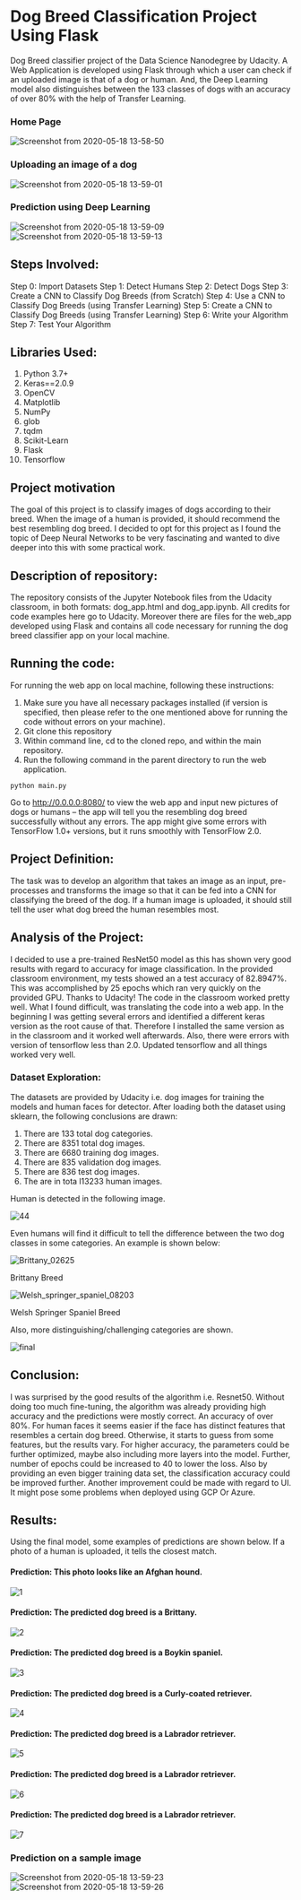 # Dog Breed Classification Project Using Flask

Dog Breed classifier project of the Data Science Nanodegree by Udacity. A Web Application is developed using Flask through which a user can check if an uploaded image is that of a dog or human. And, the Deep Learning model also distinguishes between the 133 classes of dogs with an accuracy of over 80% with the help of Transfer Learning.

### Home Page

![Screenshot from 2020-05-18 13-58-50](https://user-images.githubusercontent.com/34116562/82191705-8d74f400-9910-11ea-8404-5026fb1585fe.png)

### Uploading an image of a dog

![Screenshot from 2020-05-18 13-59-01](https://user-images.githubusercontent.com/34116562/82191710-8f3eb780-9910-11ea-9682-885a692ca17f.png)

### Prediction using Deep Learning

![Screenshot from 2020-05-18 13-59-09](https://user-images.githubusercontent.com/34116562/82191739-9c5ba680-9910-11ea-825e-534d121f6b4d.png)
![Screenshot from 2020-05-18 13-59-13](https://user-images.githubusercontent.com/34116562/82191744-9f569700-9910-11ea-9ca4-1d58e385df62.png)


## Steps Involved:
Step 0: Import Datasets
Step 1: Detect Humans
Step 2: Detect Dogs
Step 3: Create a CNN to Classify Dog Breeds (from Scratch)
Step 4: Use a CNN to Classify Dog Breeds (using Transfer Learning)
Step 5: Create a CNN to Classify Dog Breeds (using Transfer Learning)
Step 6: Write your Algorithm
Step 7: Test Your Algorithm

## Libraries Used:
1. Python 3.7+
2. Keras==2.0.9
3. OpenCV
4. Matplotlib
5. NumPy
6. glob
7. tqdm
8. Scikit-Learn
9. Flask
10. Tensorflow

## Project motivation
The goal of this project is to classify images of dogs according to their breed. When the image of a human is provided, it should recommend the best resembling dog breed. I decided to opt for this project as I found the topic of Deep Neural Networks to be very fascinating and wanted to dive deeper into this with some practical work.

## Description of repository:
The repository consists of the Jupyter Notebook files from the Udacity classroom, in both formats: dog_app.html and dog_app.ipynb. All credits for code examples here go to Udacity. Moreover there are files for the web_app developed using Flask and contains all code necessary for running the dog breed classifier app on your local machine.

## Running the code:
For running the web app on local machine, following these instructions:

1. Make sure you have all necessary packages installed (if version is specified, then please refer to the one mentioned above for running the code without errors on your machine).
2. Git clone this repository
3. Within command line, cd to the cloned repo, and within the main repository.
4. Run the following command in the parent directory to run the web application. 

```
python main.py
```

Go to http://0.0.0.0:8080/ to view the web app and input new pictures of dogs or humans – the app will tell you the resembling dog breed successfully without any errors. The app might give some errors with TensorFlow 1.0+ versions, but it runs smoothly with TensorFlow 2.0.

## Project Definition:
The task was to develop an algorithm that takes an image as an input, pre-processes and transforms the image so that it can be fed into a CNN for classifying the breed of the dog. If a human image is uploaded, it should still tell the user what dog breed the human resembles most.

## Analysis of the Project:

I decided to use a pre-trained ResNet50 model as this has shown very good results with regard to accuracy for image classification. In the provided classroom environment, my tests showed an a test accuracy of 82.8947%. This was accomplished by 25 epochs which ran very quickly on the provided GPU. Thanks to Udacity! The code in the classroom worked pretty well. What I found difficult, was translating the code into a web app. In the beginning I was getting several errors and identified a different keras version as the root cause of that. Therefore I installed the same version as in the classroom and it worked well afterwards. Also, there were errors with version of tensorflow less than 2.0. Updated tensorflow and all things worked very well.

### Dataset Exploration:

The datasets are provided by Udacity i.e. dog images for training the models and human faces for detector. After loading both the dataset using sklearn, the following conclusions are drawn:

1. There are 133 total dog categories.
2. There are 8351 total dog images.
3. There are 6680 training dog images.
4. There are 835 validation dog images.
5. There are 836 test dog images.
6. The are in tota l13233 human images.

Human is detected in the following image.

![44](https://user-images.githubusercontent.com/34116562/82108644-89e53f80-974d-11ea-9661-2dd62a57e023.png)


Even humans will find it difficult to tell the difference between the two dog classes in some categories. An example is shown below:

![Brittany_02625](https://user-images.githubusercontent.com/34116562/82108456-1db60c00-974c-11ea-89c9-c4397c8bc57b.jpg)

Brittany Breed

![Welsh_springer_spaniel_08203](https://user-images.githubusercontent.com/34116562/82108457-1f7fcf80-974c-11ea-9d4f-6ec00b36b05c.jpg)

Welsh Springer Spaniel Breed

Also, more distinguishing/challenging categories are shown.

![final](https://user-images.githubusercontent.com/34116562/82108643-88b41280-974d-11ea-86f9-f64ee078518a.png)



## Conclusion:
I was surprised by the good results of the algorithm i.e. Resnet50. Without doing too much fine-tuning, the algorithm was already providing high accuracy and the predictions were mostly correct. An accuracy of over 80%. For human faces it seems easier if the face has distinct features that resembles a certain dog breed. Otherwise, it starts to guess from some features, but the results vary. For higher accuracy, the parameters could be further optimized, maybe also including more layers into the model. Further, number of epochs could be increased to 40 to lower the loss. Also by providing an even bigger training data set, the classification accuracy could be improved further. Another improvement could be made with regard to UI. It might pose some problems when deployed using GCP Or Azure. 

## Results:

Using the final model, some examples of predictions are shown below. If a photo of a human is uploaded, it tells the closest match.

#### Prediction: This photo looks like an Afghan hound.

![1](https://user-images.githubusercontent.com/34116562/82108536-bc426d00-974c-11ea-9c9e-eea43de57701.png)

#### Prediction: The predicted dog breed is a Brittany.

![2](https://user-images.githubusercontent.com/34116562/82108537-be0c3080-974c-11ea-9d92-f73a314f70f0.png)

#### Prediction: The predicted dog breed is a Boykin spaniel.

![3](https://user-images.githubusercontent.com/34116562/82108538-bfd5f400-974c-11ea-9426-3437ace3342a.png)

#### Prediction: The predicted dog breed is a Curly-coated retriever.

![4](https://user-images.githubusercontent.com/34116562/82108540-c19fb780-974c-11ea-9a01-6ad7f33d98cc.png)

#### Prediction: The predicted dog breed is a Labrador retriever.

![5](https://user-images.githubusercontent.com/34116562/82108545-c5333e80-974c-11ea-9b21-8876e669061b.png)

#### Prediction: The predicted dog breed is a Labrador retriever.

![6](https://user-images.githubusercontent.com/34116562/82108549-c82e2f00-974c-11ea-98dc-4372bde8627d.png)

#### Prediction: The predicted dog breed is a Labrador retriever.

![7](https://user-images.githubusercontent.com/34116562/82108551-ca908900-974c-11ea-938f-8dfd4bb95c17.png)

### Prediction on a sample image

![Screenshot from 2020-05-18 13-59-23](https://user-images.githubusercontent.com/34116562/82191755-a2518780-9910-11ea-9180-bf5c3bd84ccc.png)
![Screenshot from 2020-05-18 13-59-26](https://user-images.githubusercontent.com/34116562/82191761-a4b3e180-9910-11ea-926b-a57ad42384f9.png)


